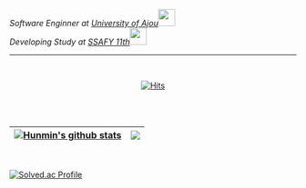 <p><em>Software Enginner at <a href="http://www.ajou.ac.kr">University of Ajou</a><img src="https://media.giphy.com/media/dBrXAuiJQpBTgFhHFH/giphy.gif" width="30"></br>Developing Study at <a href="https://www.ssafy.com">SSAFY 11th</a><img src="https://media.giphy.com/media/WFZvB7VIXBgiz3oDXE/giphy.gif" width="30"> 
</em></p>
    
***  
<br>
  

<div align="center">
  
[![Hits](https://hits.seeyoufarm.com/api/count/incr/badge.svg?url=https%3A%2F%2Fgithub.com%2Fgnsals0904&count_bg=%23DD246F&title_bg=%23FF8484&icon=firefoxbrowser.svg&icon_color=%23E7E7E7&title=hits&edge_flat=false)](https://github.com/gnsals0904)
  
</div>

<br><br>

| <a href="https://github.com/gnsals0904/github-readme-stats"><img align="center" src="https://github-readme-stats.vercel.app/api?username=gnsals0904&show_icons=true&include_all_commits=true&theme=tokyonight&hide_border=true" alt="Hunmin's github stats" /></a> | <a href="https://github.com/gnsals0904/github-readme-stats"><img align="center" src="https://github-readme-stats.vercel.app/api/top-langs/?username=gnsals0904&layout=compact&theme=tokyonight&hide_border=true" /></a> |
| ------------- | ------------- |

<br>

[![Solved.ac Profile](http://mazassumnida.wtf/api/v2/generate_badge?boj=gnsals0914)](https://solved.ac/gnsals0914)
